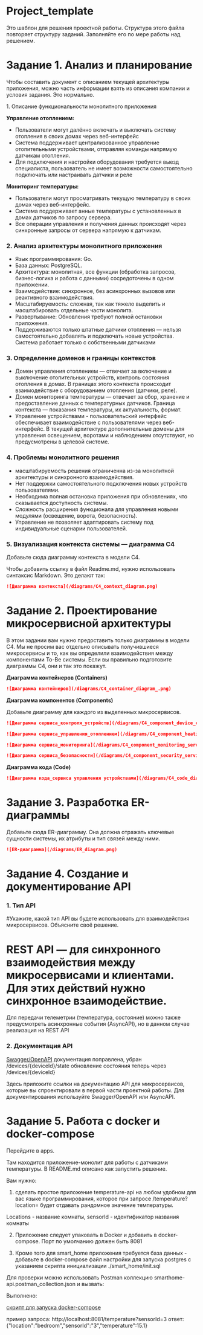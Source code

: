 # Project_template

Это шаблон для решения проектной работы. Структура этого файла повторяет структуру заданий. Заполняйте его по мере работы над решением.

# Задание 1. Анализ и планирование

<aside>

Чтобы составить документ с описанием текущей архитектуры приложения, можно часть информации взять из описания компании и условия задания. Это нормально.

</aside

### 1. Описание функциональности монолитного приложения

**Управление отоплением:**

- Пользователи могут далённо включать и выключать систему отопления в своих домах через веб-интерфейс
- Система поддерживает централизованное управление отопительными устройствами, отправляя команды напрямую датчикам отопления.
- Для подключения и настройки оборудования требуется выезд специалиста, пользователь не имеет возможности самостоятельно подключать или настраивать датчики и реле

**Мониторинг температуры:**

- Пользователи могут просматривать текущую температуру в своих домах через веб-интерфейс.
- Система поддерживает анные температуры с установленных в домах датчиков по запросу сервера.
- Все операции управления и получения данных происходят через синхронные запросы от сервера напрямую к датчикам.

### 2. Анализ архитектуры монолитного приложения

- Язык программирования: Go.
- База данных: PostgreSQL.
- Архитектура: монолитная, все функции (обработка запросов, бизнес-логика и работа с данными) сосредоточены в одном приложении.
- Взаимодействие: синхронное, без асинхронных вызовов или реактивного взаимодействия.
- Масштабируемость: сложная, так как тяжело выделить и масштабировать отдельные части монолита.
- Развертывание: Обновления требуют полной остановки приложения.
- Поддерживаются только штатные датчики отопления — нельзя самостоятельно добавлять и подключать новые устройства. Система работает только с собственными датчиками

### 3. Определение доменов и границы контекстов

- Домен управления отоплением — отвечает за включение и выключение отопительных устройств, контроль состояния отопления в домах. В границах этого контекста происходит взаимодействие с оборудованием отопления (датчики, реле).
- Домен мониторинга температуры — отвечает за сбор, хранение и предоставление данных с температурных датчиков. Граница контекста — показания температуры, их актуальность, формат.
- Управление устройствами - пользовательский интерфейс обеспечивает взаимодействие с пользователями через веб-интерфейс.
В текущей архитектуре дополнительные домены для управления освещением, воротами и наблюдением отсутствуют, но предусмотрены в целевой системе.

### **4. Проблемы монолитного решения**

- масштабируемость решения ограниченна из-за монолитной архитектуры и синхронного взаимодействия.
- Нет поддержки самостоятельного подключения новых устройств пользователями.
- Необходима полная остановка приложения при обновлениях, что сказывается доступность системы.
- Сложность расширения функционала для управления новыми модулями (освещение, ворота, безопасность).
- Управление не позволяет адаптировать систему под индивидуальные сценарии пользователей.


### 5. Визуализация контекста системы — диаграмма С4

Добавьте сюда диаграмму контекста в модели C4.

Чтобы добавить ссылку в файл Readme.md, нужно использовать синтаксис Markdown. Это делают так:

```markdown
![Диаграмма контекста](/diagrams/C4_context_diagram.png)
```

# Задание 2. Проектирование микросервисной архитектуры

В этом задании вам нужно предоставить только диаграммы в модели C4. Мы не просим вас отдельно описывать получившиеся микросервисы и то, как вы определили взаимодействия между компонентами To-Be системы. Если вы правильно подготовите диаграммы C4, они и так это покажут.

**Диаграмма контейнеров (Containers)**

```markdown
![Диаграмма контейнеров](/diagrams/C4_container_diagram_.png)
```

**Диаграмма компонентов (Components)**

Добавьте диаграмму для каждого из выделенных микросервисов.

```markdown
![Диаграмма сервиса_контроля_устройств](/diagrams/C4_component_device_control_service_.png)
```

```markdown
![Диаграмма сервиса_управления_отоплением](/diagrams/C4_component_heating_service.png)
```
```markdown
![Диаграмма сервиса_мониторинга](/diagrams/C4_component_monitoring_service.png)
```

```markdown
![Диаграмма сервиса_безопасности](/diagrams/C4_component_security_service.png)
```

**Диаграмма кода (Code)**

```markdown
![Диаграмма кода_сервиса управления устройствами](/diagrams/C4_code_diagram.png)
```

# Задание 3. Разработка ER-диаграммы

Добавьте сюда ER-диаграмму. Она должна отражать ключевые сущности системы, их атрибуты и тип связей между ними.

```markdown
![ER-диаграмма](/diagrams/ER_diagram.png)
```

# Задание 4. Создание и документирование API

### 1. Тип API

#Укажите, какой тип API вы будете использовать для взаимодействия микросервисов. Объясните своё решение.
#   REST API — для синхронного взаимодействия между микросервисами и клиентами. Для этих действий нужно синхронное взаимодействие.
Для передачи телеметрии (температура, состояние) можно также предусмотреть асинхронные события (AsyncAPI), но в данном случае реализация на REST API

### 2. Документация API
[Swagger/OpenAPI](./docs/swagger.yml)
документация поправлена, убран /devices/{deviceId}/state
обновление состояния теперь через /devices/{deviceId}

Здесь приложите ссылки на документацию API для микросервисов, которые вы спроектировали в первой части проектной работы. Для документирования используйте Swagger/OpenAPI или AsyncAPI.

# Задание 5. Работа с docker и docker-compose

Перейдите в apps.

Там находится приложение-монолит для работы с датчиками температуры. В README.md описано как запустить решение.

Вам нужно:

1) сделать простое приложение temperature-api на любом удобном для вас языке программирования, которое при запросе /temperature?location= будет отдавать рандомное значение температуры.

Locations - название комнаты, sensorId - идентификатор названия комнаты

2) Приложение следует упаковать в Docker и добавить в docker-compose. Порт по умолчанию должен быть 8081

3) Кроме того для smart_home приложения требуется база данных - добавьте в docker-compose файл настройки для запуска postgres с указанием скрипта инициализации ./smart_home/init.sql

Для проверки можно использовать Postman коллекцию smarthome-api.postman_collection.json и вызвать:

Выполнено:

[скрипт для запуска docker-compose](./apps/init.sh)

пример запроса: http://localhost:8081/temperature?sensorId=3
ответ: {"location":"bedroom","sensorId":"3","temperature":15.1}

